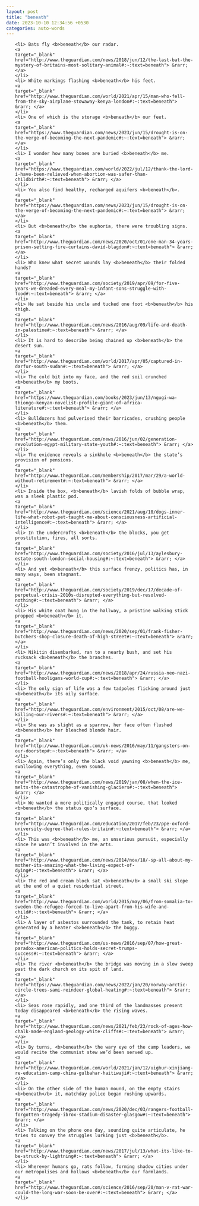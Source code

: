 ```yaml
---
layout: post
title: "beneath"
date: 2023-10-10 12:34:56 +0530
categories: auto-words
---
```

<ol>

    <li> Bats fly <b>beneath</b> our radar.
    <a 
    target="_blank" 
    href="http://www.theguardian.com/news/2018/jun/12/the-last-bat-the-mystery-of-britains-most-solitary-animal#:~:text=beneath"> &rarr; </a>
    </li>
    <li> White markings flashing <b>beneath</b> his feet.
    <a 
    target="_blank" 
    href="http://www.theguardian.com/world/2021/apr/15/man-who-fell-from-the-sky-airplane-stowaway-kenya-london#:~:text=beneath"> &rarr; </a>
    </li>
    <li> One of which is the storage <b>beneath</b> our feet.
    <a 
    target="_blank" 
    href="https://www.theguardian.com/news/2023/jun/15/drought-is-on-the-verge-of-becoming-the-next-pandemic#:~:text=beneath"> &rarr; </a>
    </li>
    <li> I wonder how many bones are buried <b>beneath</b> me.
    <a 
    target="_blank" 
    href="https://www.theguardian.com/world/2022/jul/12/thank-the-lord-i-have-been-relieved-when-abortion-was-safer-than-childbirth#:~:text=beneath"> &rarr; </a>
    </li>
    <li> You also find healthy, recharged aquifers <b>beneath</b>.
    <a 
    target="_blank" 
    href="https://www.theguardian.com/news/2023/jun/15/drought-is-on-the-verge-of-becoming-the-next-pandemic#:~:text=beneath"> &rarr; </a>
    </li>
    <li> But <b>beneath</b> the euphoria, there were troubling signs.
    <a 
    target="_blank" 
    href="http://www.theguardian.com/news/2020/oct/01/one-man-34-years-prison-setting-fire-curtains-david-blagdon#:~:text=beneath"> &rarr; </a>
    </li>
    <li> Who knew what secret wounds lay <b>beneath</b> their folded hands?
    <a 
    target="_blank" 
    href="http://www.theguardian.com/society/2019/apr/09/for-five-years-we-dreaded-every-meal-my-infant-sons-struggle-with-food#:~:text=beneath"> &rarr; </a>
    </li>
    <li> He sat beside his uncle and tucked one foot <b>beneath</b> his thigh.
    <a 
    target="_blank" 
    href="http://www.theguardian.com/news/2016/aug/09/life-and-death-in-palestine#:~:text=beneath"> &rarr; </a>
    </li>
    <li> It is hard to describe being chained up <b>beneath</b> the desert sun.
    <a 
    target="_blank" 
    href="http://www.theguardian.com/world/2017/apr/05/captured-in-darfur-south-sudan#:~:text=beneath"> &rarr; </a>
    </li>
    <li> The cold bit into my face, and the red soil crunched <b>beneath</b> my boots.
    <a 
    target="_blank" 
    href="https://www.theguardian.com/books/2023/jun/13/ngugi-wa-thiongo-kenyan-novelist-profile-giant-of-africa-literature#:~:text=beneath"> &rarr; </a>
    </li>
    <li> Bulldozers had pulverised their barricades, crushing people <b>beneath</b> them.
    <a 
    target="_blank" 
    href="http://www.theguardian.com/news/2016/jun/02/generation-revolution-egypt-military-state-youth#:~:text=beneath"> &rarr; </a>
    </li>
    <li> The evidence reveals a sinkhole <b>beneath</b> the state’s provision of pensions.
    <a 
    target="_blank" 
    href="http://www.theguardian.com/membership/2017/mar/29/a-world-without-retirement#:~:text=beneath"> &rarr; </a>
    </li>
    <li> Inside the box, <b>beneath</b> lavish folds of bubble wrap, was a sleek plastic pod.
    <a 
    target="_blank" 
    href="http://www.theguardian.com/science/2021/aug/10/dogs-inner-life-what-robot-pet-taught-me-about-consciousness-artificial-intelligence#:~:text=beneath"> &rarr; </a>
    </li>
    <li> In the undercrofts <b>beneath</b> the blocks, you get prostitution, fires, all sorts.
    <a 
    target="_blank" 
    href="http://www.theguardian.com/society/2016/jul/13/aylesbury-estate-south-london-social-housing#:~:text=beneath"> &rarr; </a>
    </li>
    <li> And yet <b>beneath</b> this surface frenzy, politics has, in many ways, been stagnant.
    <a 
    target="_blank" 
    href="http://www.theguardian.com/society/2019/dec/17/decade-of-perpetual-crisis-2010s-disrupted-everything-but-resolved-nothing#:~:text=beneath"> &rarr; </a>
    </li>
    <li> His white coat hung in the hallway, a pristine walking stick propped <b>beneath</b> it.
    <a 
    target="_blank" 
    href="http://www.theguardian.com/news/2020/sep/01/frank-fisher-butchers-shop-closure-death-of-high-street#:~:text=beneath"> &rarr; </a>
    </li>
    <li> Nikitin disembarked, ran to a nearby bush, and set his rucksack <b>beneath</b> the branches.
    <a 
    target="_blank" 
    href="http://www.theguardian.com/news/2018/apr/24/russia-neo-nazi-football-hooligans-world-cup#:~:text=beneath"> &rarr; </a>
    </li>
    <li> The only sign of life was a few tadpoles flicking around just <b>beneath</b> its oily surface.
    <a 
    target="_blank" 
    href="http://www.theguardian.com/environment/2015/oct/08/are-we-killing-our-rivers#:~:text=beneath"> &rarr; </a>
    </li>
    <li> She was as slight as a sparrow, her face often flushed <b>beneath</b> her bleached blonde hair.
    <a 
    target="_blank" 
    href="http://www.theguardian.com/uk-news/2016/may/11/gangsters-on-our-doorstep#:~:text=beneath"> &rarr; </a>
    </li>
    <li> Again, there’s only the black void yawning <b>beneath</b> me, swallowing everything, even sound.
    <a 
    target="_blank" 
    href="http://www.theguardian.com/news/2019/jan/08/when-the-ice-melts-the-catastrophe-of-vanishing-glaciers#:~:text=beneath"> &rarr; </a>
    </li>
    <li> We wanted a more politically engaged course, that looked <b>beneath</b> the status quo’s surface.
    <a 
    target="_blank" 
    href="http://www.theguardian.com/education/2017/feb/23/ppe-oxford-university-degree-that-rules-britain#:~:text=beneath"> &rarr; </a>
    </li>
    <li> This was <b>beneath</b> me, an unserious pursuit, especially since he wasn’t involved in the arts.
    <a 
    target="_blank" 
    href="http://www.theguardian.com/news/2014/nov/18/-sp-all-about-my-mother-its-amazing-what-the-living-expect-of-dying#:~:text=beneath"> &rarr; </a>
    </li>
    <li> The red and cream block sat <b>beneath</b> a small ski slope at the end of a quiet residential street.
    <a 
    target="_blank" 
    href="http://www.theguardian.com/world/2015/may/06/from-somalia-to-sweden-the-refugee-forced-to-live-apart-from-his-wife-and-child#:~:text=beneath"> &rarr; </a>
    </li>
    <li> A layer of asbestos surrounded the tank, to retain heat generated by a heater <b>beneath</b> the buggy.
    <a 
    target="_blank" 
    href="http://www.theguardian.com/us-news/2016/sep/07/how-great-paradox-american-politics-holds-secret-trumps-success#:~:text=beneath"> &rarr; </a>
    </li>
    <li> The river <b>beneath</b> the bridge was moving in a slow sweep past the dark church on its spit of land.
    <a 
    target="_blank" 
    href="https://www.theguardian.com/news/2022/jan/20/norway-arctic-circle-trees-sami-reindeer-global-heating#:~:text=beneath"> &rarr; </a>
    </li>
    <li> Seas rose rapidly, and one third of the landmasses present today disappeared <b>beneath</b> the rising waves.
    <a 
    target="_blank" 
    href="http://www.theguardian.com/news/2021/feb/23/rock-of-ages-how-chalk-made-england-geology-white-cliffs#:~:text=beneath"> &rarr; </a>
    </li>
    <li> By turns, <b>beneath</b> the wary eye of the camp leaders, we would recite the communist stew we’d been served up.
    <a 
    target="_blank" 
    href="http://www.theguardian.com/world/2021/jan/12/uighur-xinjiang-re-education-camp-china-gulbahar-haitiwaji#:~:text=beneath"> &rarr; </a>
    </li>
    <li> On the other side of the human mound, on the empty stairs <b>beneath</b> it, matchday police began rushing upwards.
    <a 
    target="_blank" 
    href="http://www.theguardian.com/news/2020/dec/03/rangers-football-forgotten-tragedy-ibrox-stadium-disaster-glasgow#:~:text=beneath"> &rarr; </a>
    </li>
    <li> Talking on the phone one day, sounding quite articulate, he tries to convey the struggles lurking just <b>beneath</b>.
    <a 
    target="_blank" 
    href="http://www.theguardian.com/news/2017/jul/13/what-its-like-to-be-struck-by-lightning#:~:text=beneath"> &rarr; </a>
    </li>
    <li> Wherever humans go, rats follow, forming shadow cities under our metropolises and hollows <b>beneath</b> our farmlands.
    <a 
    target="_blank" 
    href="http://www.theguardian.com/science/2016/sep/20/man-v-rat-war-could-the-long-war-soon-be-over#:~:text=beneath"> &rarr; </a>
    </li>
